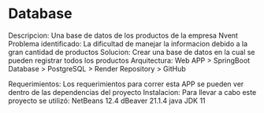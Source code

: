 # Database
Descripcion:
Una base de datos de los productos de la empresa Nvent
Problema identificado:
La dificultad de manejar la informacion debido a la gran cantidad de productos
Solucion:
Crear una base de datos en la cual se pueden registrar todos los productos
Arquitectura:
Web APP > SpringBoot
Database > PostgreSQL > Render
Repository > GitHub

Requerimientos:
Los requerimientos para correr esta APP se pueden ver dentro de las dependencias del proyecto
Instalacion:
Para llevar a cabo este proyecto se utilizó:
NetBeans 12.4
dBeaver 21.1.4
java JDK 11
